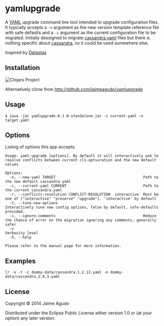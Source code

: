 # yamlupgrade

A [YAML](http://www.yaml.org/) upgrade command line tool intended to upgrade configuration files. It typically accepts a `-n` argument as the new version template reference file with safe defaults and a `-c` argument as the current configuration file to be migrated. Initially dessigned to migrate [cassandra.yaml](https://github.com/apache/cassandra/blob/trunk/conf/cassandra.yaml) files but there is nothing specific about [cassandra](http://cassandra.apache.org/), so it could be used somewhere else.

Inspired by [Datastax](http://www.datastax.com/)

## Installation

![Clojars Project](http://clojars.org/yamlupgrade/latest-version.svg)

Alternatively clone from http://github.com/jaimeagudo/yamlupgrade

## Usage


    $ java -jar yamlupgrade-0.1.0-standalone.jar -c current.yaml -n target.yaml

## Options

Listing of options this app accepts.

    Usage: yaml-upgrade [options]. By default it will interactively ask to resolve conflicts between current cli-optsuration and the new default values

	Options:
	  -n, --new-yaml TARGET                                        Path to the new default cassandra.yaml
	  -c, --current-yaml CURRENT                                   Path to the current cassandra.yaml
	  -r, --conflicts-resolution CONFLICT-RESOLUTION  interactive  Must be one of ["interactive" "preserve" "upgrade"]. 'interactive' by default
	  -t, --tune-new-options                                       Interactively tune new config options, false by default, safe-defaults provided.
	  -i, --ignore-comments                                        Reduce the chance of error on the migration ignoring any comments, generally safer
	  -v                                                           Verbosity level
	  -h, --help

	Please refer to the manual page for more information.


## Examples


    lr -v -t -c dummy-data/cassandra.1.2.12.yaml -n dummy-data/cassandra.2.0.3.yaml




## License

Copyright © 2014 Jaime Agudo

Distributed under the Eclipse Public License either version 1.0 or (at
your option) any later version.
